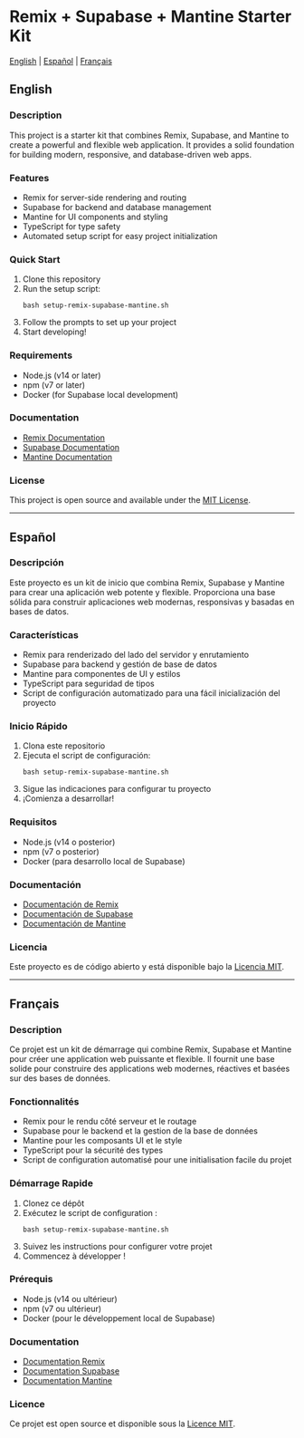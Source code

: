 # Remix + Supabase + Mantine Starter Kit

[English](#english) | [Español](#español) | [Français](#français)

## English

### Description
This project is a starter kit that combines Remix, Supabase, and Mantine to create a powerful and flexible web application. It provides a solid foundation for building modern, responsive, and database-driven web apps.

### Features
- Remix for server-side rendering and routing
- Supabase for backend and database management
- Mantine for UI components and styling
- TypeScript for type safety
- Automated setup script for easy project initialization

### Quick Start
1. Clone this repository
2. Run the setup script:
   ```
   bash setup-remix-supabase-mantine.sh
   ```
3. Follow the prompts to set up your project
4. Start developing!

### Requirements
- Node.js (v14 or later)
- npm (v7 or later)
- Docker (for Supabase local development)

### Documentation
- [Remix Documentation](https://remix.run/docs)
- [Supabase Documentation](https://supabase.com/docs)
- [Mantine Documentation](https://mantine.dev/)

### License
This project is open source and available under the [MIT License](LICENSE).

---

## Español

### Descripción
Este proyecto es un kit de inicio que combina Remix, Supabase y Mantine para crear una aplicación web potente y flexible. Proporciona una base sólida para construir aplicaciones web modernas, responsivas y basadas en bases de datos.

### Características
- Remix para renderizado del lado del servidor y enrutamiento
- Supabase para backend y gestión de base de datos
- Mantine para componentes de UI y estilos
- TypeScript para seguridad de tipos
- Script de configuración automatizado para una fácil inicialización del proyecto

### Inicio Rápido
1. Clona este repositorio
2. Ejecuta el script de configuración:
   ```
   bash setup-remix-supabase-mantine.sh
   ```
3. Sigue las indicaciones para configurar tu proyecto
4. ¡Comienza a desarrollar!

### Requisitos
- Node.js (v14 o posterior)
- npm (v7 o posterior)
- Docker (para desarrollo local de Supabase)

### Documentación
- [Documentación de Remix](https://remix.run/docs)
- [Documentación de Supabase](https://supabase.com/docs)
- [Documentación de Mantine](https://mantine.dev/)

### Licencia
Este proyecto es de código abierto y está disponible bajo la [Licencia MIT](LICENSE).

---

## Français

### Description
Ce projet est un kit de démarrage qui combine Remix, Supabase et Mantine pour créer une application web puissante et flexible. Il fournit une base solide pour construire des applications web modernes, réactives et basées sur des bases de données.

### Fonctionnalités
- Remix pour le rendu côté serveur et le routage
- Supabase pour le backend et la gestion de la base de données
- Mantine pour les composants UI et le style
- TypeScript pour la sécurité des types
- Script de configuration automatisé pour une initialisation facile du projet

### Démarrage Rapide
1. Clonez ce dépôt
2. Exécutez le script de configuration :
   ```
   bash setup-remix-supabase-mantine.sh
   ```
3. Suivez les instructions pour configurer votre projet
4. Commencez à développer !

### Prérequis
- Node.js (v14 ou ultérieur)
- npm (v7 ou ultérieur)
- Docker (pour le développement local de Supabase)

### Documentation
- [Documentation Remix](https://remix.run/docs)
- [Documentation Supabase](https://supabase.com/docs)
- [Documentation Mantine](https://mantine.dev/)

### Licence
Ce projet est open source et disponible sous la [Licence MIT](LICENSE).